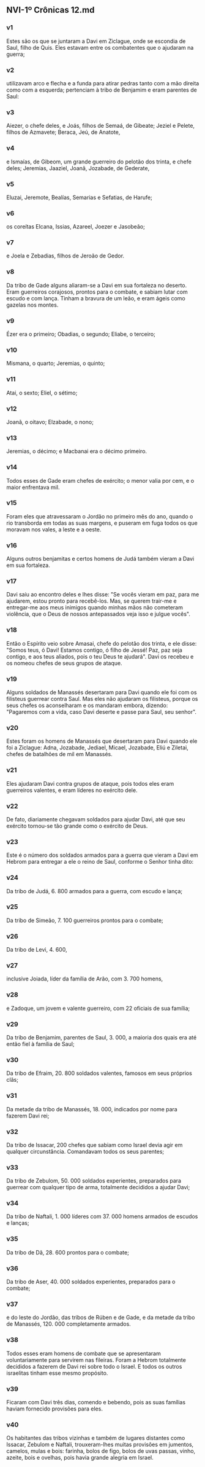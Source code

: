 ## NVI-1º Crônicas 12.md
### v1
 Estes são os que se juntaram a Davi em Ziclague, onde se escondia de Saul, filho de Quis. Eles estavam entre os combatentes que o ajudaram na guerra;
### v2
 utilizavam arco e flecha e a funda para atirar pedras tanto com a mão direita como com a esquerda; pertenciam à tribo de Benjamim e eram parentes de Saul:
### v3
 Aiezer, o chefe deles, e Joás, filhos de Semaá, de Gibeate; Jeziel e Pelete, filhos de Azmavete; Beraca, Jeú, de Anatote,
### v4
 e Ismaías, de Gibeom, um grande guerreiro do pelotão dos trinta, e chefe deles; Jeremias, Jaaziel, Joanã, Jozabade, de Gederate,
### v5
 Eluzai, Jeremote, Bealías, Semarias e Sefatias, de Harufe;
### v6
 os coreítas Elcana, Issias, Azareel, Joezer e Jasobeão;
### v7
 e Joela e Zebadias, filhos de Jeroão de Gedor.
### v8
 Da tribo de Gade alguns aliaram-se a Davi em sua fortaleza no deserto. Eram guerreiros corajosos, prontos para o combate, e sabiam lutar com escudo e com lança. Tinham a bravura de um leão, e eram ágeis como gazelas nos montes.
### v9
 Ézer era o primeiro; Obadias, o segundo; Eliabe, o terceiro;
### v10
 Mismana, o quarto; Jeremias, o quinto;
### v11
 Atai, o sexto; Eliel, o sétimo;
### v12
 Joanã, o oitavo; Elzabade, o nono;
### v13
 Jeremias, o décimo; e Macbanai era o décimo primeiro.
### v14
 Todos esses de Gade eram chefes de exército; o menor valia por cem, e o maior enfrentava mil.
### v15
 Foram eles que atravessaram o Jordão no primeiro mês do ano, quando o rio transborda em todas as suas margens, e puseram em fuga todos os que moravam nos vales, a leste e a oeste.
### v16
 Alguns outros benjamitas e certos homens de Judá também vieram a Davi em sua fortaleza.
### v17
 Davi saiu ao encontro deles e lhes disse: "Se vocês vieram em paz, para me ajudarem, estou pronto para recebê-los. Mas, se querem trair-me e entregar-me aos meus inimigos quando minhas mãos não cometeram violência, que o Deus de nossos antepassados veja isso e julgue vocês".
### v18
 Então o Espírito veio sobre Amasai, chefe do pelotão dos trinta, e ele disse: "Somos teus, ó Davi! Estamos contigo, ó filho de Jessé! Paz, paz seja contigo, e aos teus aliados, pois o teu Deus te ajudará". Davi os recebeu e os nomeou chefes de seus grupos de ataque.
### v19
 Alguns soldados de Manassés desertaram para Davi quando ele foi com os filisteus guerrear contra Saul. Mas eles não ajudaram os filisteus, porque os seus chefes os aconselharam e os mandaram embora, dizendo: "Pagaremos com a vida, caso Davi deserte e passe para Saul, seu senhor".
### v20
 Estes foram os homens de Manassés que desertaram para Davi quando ele foi a Ziclague: Adna, Jozabade, Jediael, Micael, Jozabade, Eliú e Ziletai, chefes de batalhões de mil em Manassés.
### v21
 Eles ajudaram Davi contra grupos de ataque, pois todos eles eram guerreiros valentes, e eram líderes no exército dele.
### v22
 De fato, diariamente chegavam soldados para ajudar Davi, até que seu exército tornou-se tão grande como o exército de Deus.
### v23
 Este é o número dos soldados armados para a guerra que vieram a Davi em Hebrom para entregar a ele o reino de Saul, conforme o Senhor tinha dito:
### v24
 Da tribo de Judá, 6. 800 armados para a guerra, com escudo e lança;
### v25
 Da tribo de Simeão, 7. 100 guerreiros prontos para o combate;
### v26
 Da tribo de Levi, 4. 600,
### v27
 inclusive Joiada, líder da família de Arão, com 3. 700 homens,
### v28
 e Zadoque, um jovem e valente guerreiro, com 22 oficiais de sua família;
### v29
 Da tribo de Benjamim, parentes de Saul, 3. 000, a maioria dos quais era até então fiel à família de Saul;
### v30
 Da tribo de Efraim, 20. 800 soldados valentes, famosos em seus próprios clãs;
### v31
 Da metade da tribo de Manassés, 18. 000, indicados por nome para fazerem Davi rei;
### v32
 Da tribo de Issacar, 200 chefes que sabiam como Israel devia agir em qualquer circunstância. Comandavam todos os seus parentes;
### v33
 Da tribo de Zebulom, 50. 000 soldados experientes, preparados para guerrear com qualquer tipo de arma, totalmente decididos a ajudar Davi;
### v34
 Da tribo de Naftali, 1. 000 líderes com 37. 000 homens armados de escudos e lanças;
### v35
 Da tribo de Dã, 28. 600 prontos para o combate;
### v36
 Da tribo de Aser, 40. 000 soldados experientes, preparados para o combate;
### v37
 e do leste do Jordão, das tribos de Rúben e de Gade, e da metade da tribo de Manassés, 120. 000 completamente armados.
### v38
 Todos esses eram homens de combate que se apresentaram voluntariamente para servirem nas fileiras. Foram a Hebrom totalmente decididos a fazerem de Davi rei sobre todo o Israel. E todos os outros israelitas tinham esse mesmo propósito.
### v39
 Ficaram com Davi três dias, comendo e bebendo, pois as suas famílias haviam fornecido provisões para eles.
### v40
 Os habitantes das tribos vizinhas e também de lugares distantes como Issacar, Zebulom e Naftali, trouxeram-lhes muitas provisões em jumentos, camelos, mulas e bois: farinha, bolos de figo, bolos de uvas passas, vinho, azeite, bois e ovelhas, pois havia grande alegria em Israel.
